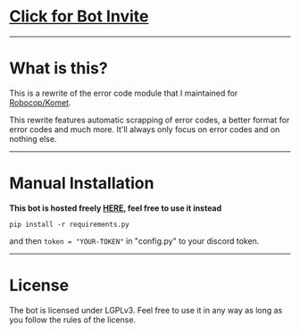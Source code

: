 # [Click for Bot Invite](https://discordapp.com/api/oauth2/authorize?client_id=520331685104189452&permissions=0&scope=bot)

---

# What is this?

This is a rewrite of the error code module that I maintained for [Robocop/Komet](https://github.com/reswitched/robocop-ng).

This rewrite features automatic scrapping of error codes, a better format for error codes and much more. It'll always only focus on error codes and on nothing else.

---

# Manual Installation

**This bot is hosted freely [HERE](https://discordapp.com/api/oauth2/authorize?client_id=520331685104189452&permissions=0&scope=bot), feel free to use it instead**

```pip install -r requirements.py```

and then ```token = "YOUR-TOKEN"``` in "config.py" to your discord token.

---

# License

The bot is licensed under LGPLv3. Feel free to use it in any way as long as you follow the rules of the license.
